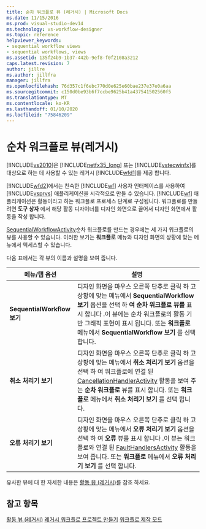 ```yaml
---
title: 순차 워크플로 뷰 (레거시) | Microsoft Docs
ms.date: 11/15/2016
ms.prod: visual-studio-dev14
ms.technology: vs-workflow-designer
ms.topic: reference
helpviewer_keywords:
- sequential workflow views
- sequential workflows, views
ms.assetid: 135f24b9-1b37-442b-9ef8-f0f2108a3212
caps.latest.revision: 7
author: jillre
ms.author: jillfra
manager: jillfra
ms.openlocfilehash: 76d357c1f6ebc770d0e625e60bae237e37e0a6aa
ms.sourcegitcommit: c150d0be93b6f7ccbe9625b41a437541502560f5
ms.translationtype: MT
ms.contentlocale: ko-KR
ms.lasthandoff: 01/10/2020
ms.locfileid: "75846209"
---
```

# <a name="sequential-workflow-views-legacy"></a>순차 워크플로 뷰(레거시)
[!INCLUDE[vs2010](../includes/vs2010-md.md)]은 [!INCLUDE[netfx35_long](../includes/netfx35-long-md.md)] 또는 [!INCLUDE[vstecwinfx](../includes/vstecwinfx-md.md)]를 대상으로 하는 데 사용할 수 있는 레거시 [!INCLUDE[wfd1](../includes/wfd1-md.md)]를 제공 합니다.

 [!INCLUDE[wfd2](../includes/wfd2-md.md)]에서는 친숙한 [!INCLUDE[wf](../includes/wf-md.md)] 사용자 인터페이스를 사용하여 [!INCLUDE[vsprvs](../includes/vsprvs-md.md)] 애플리케이션을 시각적으로 만들 수 있습니다. [!INCLUDE[wf](../includes/wf-md.md)] 애플리케이션은 활동이라고 하는 워크플로 프로세스 단계로 구성됩니다. 워크플로를 만들려면 **도구 상자** 에서 해당 활동 디자이너를 디자인 화면으로 끌어서 디자인 화면에서 활동을 작성 합니다.

 [SequentialWorkflowActivity](https://msdn2.microsoft.com/library/system.workflow.activities.sequentialworkflowactivity.aspx)순차 워크플로를 만드는 경우에는 세 가지 워크플로의 뷰를 사용할 수 있습니다. 이러한 보기는 **워크플로** 메뉴와 디자인 화면의 상황에 맞는 메뉴에서 액세스할 수 있습니다.

 다음 표에서는 각 뷰의 이름과 설명을 보여 줍니다.

|메뉴/탭 옵션|설명|
|----------------------|-----------------|
|**SequentialWorkflow 보기**|디자인 화면을 마우스 오른쪽 단추로 클릭 하 고 상황에 맞는 메뉴에서 **SequentialWorkflow 보기** 옵션을 선택 하 **여 순차 워크플로 뷰를** 표시 합니다 .이 뷰에는 순차 워크플로의 활동 기반 그래픽 표현이 표시 됩니다. 또는 **워크플로** 메뉴에서 **SequentialWorkflow 보기** 를 선택 합니다.|
|**취소 처리기 보기**|디자인 화면을 마우스 오른쪽 단추로 클릭 하 고 상황에 맞는 메뉴에서 **취소 처리기 보기** 옵션을 선택 하 여 워크플로에 연결 된 [CancellationHandlerActivity](https://msdn2.microsoft.com/library/system.workflow.componentmodel.cancellationhandleractivity.aspx) 활동을 보여 주는 **순차 워크플로** 뷰를 표시 합니다. 또는 **워크플로** 메뉴에서 **취소 처리기 보기** 를 선택 합니다.|
|**오류 처리기 보기**|디자인 화면을 마우스 오른쪽 단추로 클릭 하 고 상황에 맞는 메뉴에서 **오류 처리기 보기** 옵션을 선택 하 여 **오류** 뷰를 표시 합니다 .이 뷰는 워크플로와 연결 된 [FaultHandlersActivity](https://msdn2.microsoft.com/library/system.workflow.componentmodel.faulthandlersactivity.aspx) 활동을 보여 줍니다. 또는 **워크플로** 메뉴에서 **오류 처리기 보기** 를 선택 합니다.|

 유사한 뷰에 대 한 자세한 내용은 [활동 뷰 (레거시)](../workflow-designer/activity-views-legacy.md)를 참조 하세요.

## <a name="see-also"></a>참고 항목
 [활동 뷰 (레거시)](../workflow-designer/activity-views-legacy.md) [레거시 워크플로 프로젝트 만들기](../workflow-designer/creating-legacy-workflow-projects.md) [워크플로 제작 모드](https://msdn2.microsoft.com/library/bb628440.aspx)
